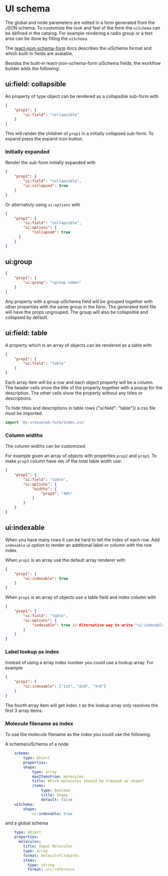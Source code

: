 # UI schema

The global and node parameters are edited in a form generated from the JSON schema.
To customize the look and feel of the form the `uiSchema` can be defined in the catalog.
For example rendering a radio group or a text area can be done by filling the `uiSchema`.

The [react-json-schema-form](https://react-jsonschema-form.readthedocs.io/en/latest/api-reference/uiSchema/) docs describes the uiSchema format and which built-in fields are avaiable.

Besides the built-in react-json-schema-form uiSchema fields, the workflow builder adds the following:

## ui:field: collapsible

An property of type object can be rendered as a collapsible sub-form with

```json
{
    "prop1": {
        "ui:field": "collapsible"
    }
}
```

This will render the children of `prop1` in a initially collapsed sub-form.
To expand press the expand icon button.

### Initially expanded

Render the sub-form initially expanded with

```json
{
    "prop1": {
        "ui:field": "collapsible",
        "ui:collapsed": true
    }
}
```

Or alternativly using `ui:options` with

```json
{
    "prop1": {
        "ui:field": "collapsible",
        "ui:options": {
            "collapsed": true
      }
    }
}
```

## ui:group

```json
{
    "prop1": {
        "ui:group": "<group name>"
    }
}
```

Any property with a group uiSchema field will be grouped together with other properties with the same group in the form. The generated toml file will have the props ungrouped.
The group will also be collapsible and collapsed by default.

## ui:field: table

A property which is an array of objects can be rendered as a table with

```json
{
    "prop1": {
        "ui:field": "table"
    }
}
```

Each array item will be a row and each object property will be a column.
The header cells show the title of the property together with a popup for the description.
The other cells show the property without any titles or descriptions.

To hide titles and descriptions in table rows {"ui:field": "table"}) a css file must be imported.

```js
import '@i-vresse/wb-form/index.css'
```

### Column widths

The column widths can be customized.

For example given an array of objects with properties `prop2` and `prop3`. To make `prop3` column have `40%` of the total table width use:

```json
{
    "prop1": {
        "ui:field": "table",
        "ui:options": {
            "widths": {
                "prop3": "40%"
            }
        }
    }
}
```

## ui:indexable

When you have many rows it can be hard to tell the index of each row. Add `indexable` ui option to render an additional label or column with the row index.

When `prop1` is an array use the default array renderer with

```json
{
    "prop1": {
        "ui:indexable": true
    }
}
```

When `prop1` is an array of objects use a table field and index column with

```json
{
    "prop1": {
        "ui:field": "table",
        "ui:options": {
            "indexable": true // Alternative way to write "ui:indexable": true
        }
    }
}
```

### Label lookup as index

Instead of using a array index number you could use a lookup array.
For example

```json
{
    "prop1": {
        "ui:indexable": ["1st", "2nd", "3rd"]
    }
}
```

The fourth array item will get index `3` as the lookup array only resolves the first 3 array items.

### Molecule filename as index

To use the molecule filename as the index you could use the following.

A schema/uiSchema of a node

```yaml
    schema:
        type: object
        properties:
        shape:
            type: array
            maxItemsFrom: molecules
            title: Which molecules should be treated as shape?
            items:
                type: boolean
                title: Shape
                default: false
    uiSchema:
        shape:
            ui:indexable: true
```

and a global schema

```yaml
    type: object
    properties:
      molecules:
        title: Input Molecules
        type: array
        format: moleculefilepaths
        items:
          type: string
          format: uri-reference
```
